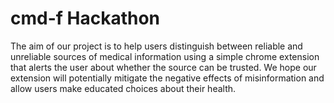 # **cmd-f Hackathon** 

The aim of our project is to help users distinguish between reliable and unreliable sources of medical information using a simple chrome extension that alerts the user about whether the source can be trusted. We hope our extension will potentially mitigate the negative effects of misinformation and allow users make educated choices about their health. 